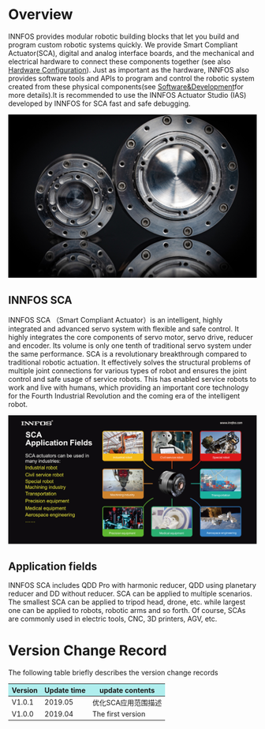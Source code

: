 # Overview

INNFOS provides modular robotic building blocks that let you build and program custom robotic systems quickly. We provide Smart Compliant Actuator(SCA), digital and analog interface boards, and the mechanical and electrical hardware to connect these components together (see also [Hardware Configuration](Hardware_Configuration "wikilink")). Just as important as the hardware, INNFOS also provides software tools and APIs to program and control the robotic system created from these physical components(see <a href="#!index.md#Software&Development" class="active">Software&Development</a >for more details).It is recommended to use the INNFOS Actuator Studio (IAS) developed by INNFOS for SCA fast and safe debugging.

<img src="../img/shouyesca1.jpeg" width = "600px" div align=center/>


## INNFOS SCA

INNFOS SCA （Smart Compliant Actuator）is an intelligent, highly integrated and advanced servo system with flexible and safe control. It highly integrates the core components of servo motor, servo drive, reducer and encoder. Its volume is only one tenth of traditional servo system under the same performance. SCA is a revolutionary breakthrough compared to traditional robotic actuation. It effectively solves the structural problems of multiple joint connections for various types of robot and ensures the joint control and safe usage of service robots. This has enabled service robots to work and live with humans, which providing an important core technology for the Fourth Industrial Revolution and the coming era of the intelligent robot.

<img src="../img/shouyesca2.jpeg" style="width:600px">

## Application fields

INNFOS SCA includes QDD Pro with harmonic reducer, QDD using planetary reducer and DD without reducer. SCA can be applied to multiple scenarios. The smallest SCA can be applied to tripod head, drone, etc. while largest one can be applied to robots, robotic arms and so forth. Of course, SCAs are commonly used in electric tools, CNC, 3D printers, AGV, etc.

# Version Change Record

The following table briefly describes the version change records
<table><thead><tr style="background:PaleTurquoise"><th>Version</th><th>	Update time</th><th>	update contents</th></tr></thead><tbody><tr><td>V1.0.1</td><td>2019.05</td><td>优化SCA应用范围描述</td></tr><tr><td>V1.0.0</td><td>2019.04</td><td>	The first version</td></tr></tbody></table>
